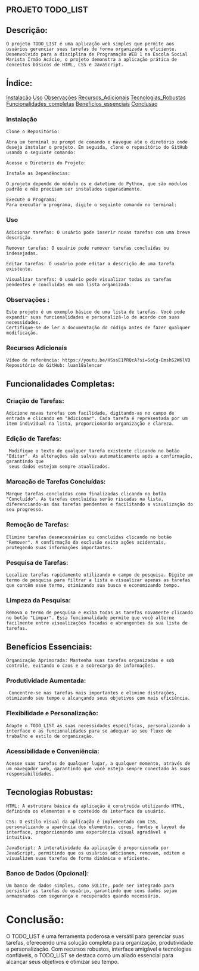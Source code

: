 ## PROJETO TODO_LIST

## Descrição:

    O projeto TODO_LIST é uma aplicação web simples que permite aos usuários gerenciar suas tarefas de forma organizada e eficiente. Desenvolvido para a disciplina de Programação WEB 1 na Escola Social Marista Irmão Acácio, o projeto demonstra a aplicação prática de conceitos básicos de HTML, CSS e JavaScript.

## Índice:

[Instalação](#instalação)
[Uso](#uso)
[Observações](#observações)
[Recursos_Adicionais](#recursos-adicionais)
[Tecnologias_Robustas](#tecnologias-robustas)
[Funcionalidades_completas](#funcionalidades-completas)
[Beneficios_essenciais](#benefícios-essenciais)
[Conclusao](#conclusão)


### Instalação
    Clone o Repositório:

    Abra um terminal ou prompt de comando e navegue até o diretório onde deseja instalar o projeto. Em seguida, clone o repositório do GitHub usando o seguinte comando:

    Acesse o Diretório do Projeto:

    Instale as Dependências:

    O projeto depende do módulo os e datetime do Python, que são módulos padrão e não precisam ser instalados separadamente.

    Execute o Programa:
    Para executar o programa, digite o seguinte comando no terminal:

### Uso

    Adicionar tarefas: O usuário pode inserir novas tarefas com uma breve 
    descrição.
    
    Remover tarefas: O usuário pode remover tarefas concluídas ou indesejadas.
    
    Editar tarefas: O usuário pode editar a descrição de uma tarefa existente.
    
    Visualizar tarefas: O usuário pode visualizar todas as tarefas pendentes e concluídas em uma lista organizada.

### Observações :

    Este projeto é um exemplo básico de uma lista de tarefas. Você pode expandir suas funcionalidades e personalizá-lo de acordo com suas necessidades.
    Certifique-se de ler a documentação do código antes de fazer qualquer modificação.
 
### Recursos Adicionais
    Vídeo de referência: https://youtu.be/HSssE1PRQcA?si=SoCg-EmshS2W6lVB 
    Repositório do GitHub: luan18alencar


## Funcionalidades Completas:

### Criação de Tarefas: 

    Adicione novas tarefas com facilidade, digitando-as no campo de entrada e clicando em "Adicionar". Cada tarefa é representada por um item individual na lista, proporcionando organização e clareza.

### Edição de Tarefas:

     Modifique o texto de qualquer tarefa existente clicando no botão "Editar". As alterações são salvas automaticamente após a confirmação, garantindo que 
     seus dados estejam sempre atualizados.

### Marcação de Tarefas Concluídas: 
    Marque tarefas concluídas como finalizadas clicando no botão "Concluído". As tarefas concluídas serão riscadas na lista, diferenciando-as das tarefas pendentes e facilitando a visualização do seu progresso.
### Remoção de Tarefas: 
    Elimine tarefas desnecessárias ou concluídas clicando no botão "Remover". A confirmação da exclusão evita ações acidentais, protegendo suas informações importantes.

### Pesquisa de Tarefas: 
    Localize tarefas rapidamente utilizando o campo de pesquisa. Digite um termo de pesquisa para filtrar a lista e visualizar apenas as tarefas que contêm esse termo, otimizando sua busca e economizando tempo.

### Limpeza da Pesquisa: 

    Remova o termo de pesquisa e exiba todas as tarefas novamente clicando no botão "Limpar". Essa funcionalidade permite que você alterne facilmente entre visualizações focadas e abrangentes da sua lista de tarefas.

## Benefícios Essenciais:

    Organização Aprimorada: Mantenha suas tarefas organizadas e sob controle, evitando o caos e a sobrecarga de informações.

### Produtividade Aumentada:
     Concentre-se nas tarefas mais importantes e elimine distrações, otimizando seu tempo e alcançando seus objetivos com mais eficiência.

### Flexibilidade e Personalização:
    Adapte o TODO_LIST às suas necessidades específicas, personalizando a interface e as funcionalidades para se adequar ao seu fluxo de trabalho e estilo de organização.

### Acessibilidade e Conveniência: 
    Acesse suas tarefas de qualquer lugar, a qualquer momento, através de um navegador web, garantindo que você esteja sempre conectado às suas responsabilidades.
## Tecnologias Robustas:

    HTML: A estrutura básica da aplicação é construída utilizando HTML, definindo os elementos e o conteúdo da interface do usuário.

    CSS: O estilo visual da aplicação é implementado com CSS, personalizando a aparência dos elementos, cores, fontes e layout da interface, proporcionando uma experiência visual agradável e intuitiva.

    JavaScript: A interatividade da aplicação é proporcionada por JavaScript, permitindo que os usuários adicionem, removam, editem e visualizem suas tarefas de forma dinâmica e eficiente.
### Banco de Dados (Opcional): 
    Um banco de dados simples, como SQLite, pode ser integrado para persistir as tarefas do usuário, garantindo que seus dados sejam armazenados com segurança e recuperados quando necessário.
# Conclusão:

O TODO_LIST é uma ferramenta poderosa e versátil para gerenciar suas tarefas, oferecendo uma solução completa para organização, produtividade e personalização. Com recursos robustos, interface amigável e tecnologias confiáveis, o TODO_LIST se destaca como um aliado essencial para alcançar seus objetivos e otimizar seu tempo.



